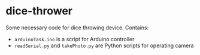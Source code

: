 # dice-thrower

Some necessary code for dice throwing device. Contains:

- ```arduinoTask.ino``` is a script for Arduino controller
- ```readSerial.py``` and ```takePhoto.py``` are Python scripts for operating camera
